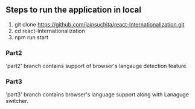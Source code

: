 ## Steps to run the application in local

1. git clone https://github.com/jainsuchita/react-Internationalization.git
2. cd react-Internationalization
3. npm run start


### Part2
'part2' branch contains support of browser's langauge detection feature.

### Part3
'part3' branch contains browser's language support along with Lanaguge switcher.
